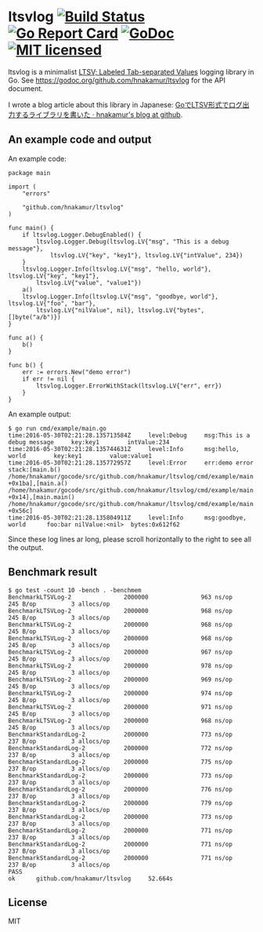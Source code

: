 ltsvlog [![Build Status](https://travis-ci.org/hnakamur/ltsvlog.png)](https://travis-ci.org/hnakamur/ltsvlog) [![Go Report Card](https://goreportcard.com/badge/github.com/hnakamur/ltsvlog)](https://goreportcard.com/report/github.com/hnakamur/ltsvlog) [![GoDoc](https://godoc.org/github.com/hnakamur/ltsvlog?status.svg)](https://godoc.org/github.com/hnakamur/ltsvlog) [![MIT licensed](https://img.shields.io/badge/license-MIT-blue.svg)](https://raw.githubusercontent.com/hyperium/hyper/master/LICENSE)
=======

ltsvlog is a minimalist [LTSV; Labeled Tab-separated Values](http://ltsv.org/) logging library in Go.
See https://godoc.org/github.com/hnakamur/ltsvlog for the API document.

I wrote a blog article about this library in Japanese: [GoでLTSV形式でログ出力するライブラリを書いた · hnakamur's blog at github](http://hnakamur.github.io/blog/2016/06/13/wrote_go_ltsvlog_library/).

## An example code and output

An example code:

```
package main

import (
	"errors"

	"github.com/hnakamur/ltsvlog"
)

func main() {
	if ltsvlog.Logger.DebugEnabled() {
		ltsvlog.Logger.Debug(ltsvlog.LV{"msg", "This is a debug message"},
			ltsvlog.LV{"key", "key1"}, ltsvlog.LV{"intValue", 234})
	}
	ltsvlog.Logger.Info(ltsvlog.LV{"msg", "hello, world"}, ltsvlog.LV{"key", "key1"},
		ltsvlog.LV{"value", "value1"})
	a()
	ltsvlog.Logger.Info(ltsvlog.LV{"msg", "goodbye, world"}, ltsvlog.LV{"foo", "bar"},
		ltsvlog.LV{"nilValue", nil}, ltsvlog.LV{"bytes", []byte("a/b")})
}

func a() {
	b()
}

func b() {
	err := errors.New("demo error")
	if err != nil {
		ltsvlog.Logger.ErrorWithStack(ltsvlog.LV{"err", err})
	}
}
```

An example output:

```
$ go run cmd/example/main.go
time:2016-05-30T02:21:28.135713584Z     level:Debug     msg:This is a debug message     key:key1        intValue:234
time:2016-05-30T02:21:28.135744631Z     level:Info      msg:hello, world        key:key1        value:value1
time:2016-05-30T02:21:28.135772957Z     level:Error     err:demo error  stack:[main.b() /home/hnakamur/gocode/src/github.com/hnakamur/ltsvlog/cmd/example/main.go:28 +0x1ba],[main.a() /home/hnakamur/gocode/src/github.com/hnakamur/ltsvlog/cmd/example/main.go:22 +0x14],[main.main() /home/hnakamur/gocode/src/github.com/hnakamur/ltsvlog/cmd/example/main.go:16 +0x56c]
time:2016-05-30T02:21:28.135804911Z     level:Info      msg:goodbye, world      foo:bar nilValue:<nil>  bytes:0x612f62
```

Since these log lines ar long, please scroll horizontally to the right to see all the output.

## Benchmark result

```
$ go test -count 10 -bench . -benchmem
BenchmarkLTSVLog-2               2000000               963 ns/op             245 B/op          3 allocs/op
BenchmarkLTSVLog-2               2000000               968 ns/op             245 B/op          3 allocs/op
BenchmarkLTSVLog-2               2000000               968 ns/op             245 B/op          3 allocs/op
BenchmarkLTSVLog-2               2000000               968 ns/op             245 B/op          3 allocs/op
BenchmarkLTSVLog-2               2000000               967 ns/op             245 B/op          3 allocs/op
BenchmarkLTSVLog-2               2000000               978 ns/op             245 B/op          3 allocs/op
BenchmarkLTSVLog-2               2000000               969 ns/op             245 B/op          3 allocs/op
BenchmarkLTSVLog-2               2000000               974 ns/op             245 B/op          3 allocs/op
BenchmarkLTSVLog-2               2000000               971 ns/op             245 B/op          3 allocs/op
BenchmarkLTSVLog-2               2000000               968 ns/op             245 B/op          3 allocs/op
BenchmarkStandardLog-2           2000000               773 ns/op             237 B/op          3 allocs/op
BenchmarkStandardLog-2           2000000               772 ns/op             237 B/op          3 allocs/op
BenchmarkStandardLog-2           2000000               775 ns/op             237 B/op          3 allocs/op
BenchmarkStandardLog-2           2000000               773 ns/op             237 B/op          3 allocs/op
BenchmarkStandardLog-2           2000000               776 ns/op             237 B/op          3 allocs/op
BenchmarkStandardLog-2           2000000               779 ns/op             237 B/op          3 allocs/op
BenchmarkStandardLog-2           2000000               773 ns/op             237 B/op          3 allocs/op
BenchmarkStandardLog-2           2000000               771 ns/op             237 B/op          3 allocs/op
BenchmarkStandardLog-2           2000000               771 ns/op             237 B/op          3 allocs/op
BenchmarkStandardLog-2           2000000               771 ns/op             237 B/op          3 allocs/op
PASS
ok      github.com/hnakamur/ltsvlog     52.664s
```

## License
MIT
